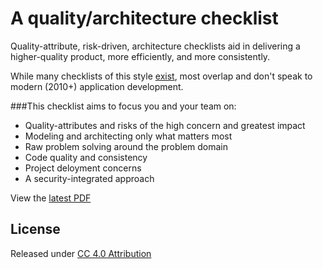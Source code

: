 A quality/architecture checklist
================================

Quality-attribute, risk-driven, architecture checklists aid in delivering a higher-quality product, more efficiently, and more consistently.

While many checklists of this style [exist](http://www.ruthmalan.com/Journal/2011/2011JournalFebruary.htm), most overlap and don't speak to modern (2010+) application development.

###This checklist aims to focus you and your team on:

 * Quality-attributes and risks of the high concern and greatest impact
 * Modeling and architecting only what matters most
 * Raw problem solving around the problem domain
 * Code quality and consistency
 * Project deloyment concerns
 * A security-integrated approach

View the [latest PDF](https://github.com/ohpauleez/se_checklist/raw/master/soft_checklist.pdf)


## License

Released under [CC 4.0 Attribution](http://creativecommons.org/licenses/by/4.0/legalcode)

